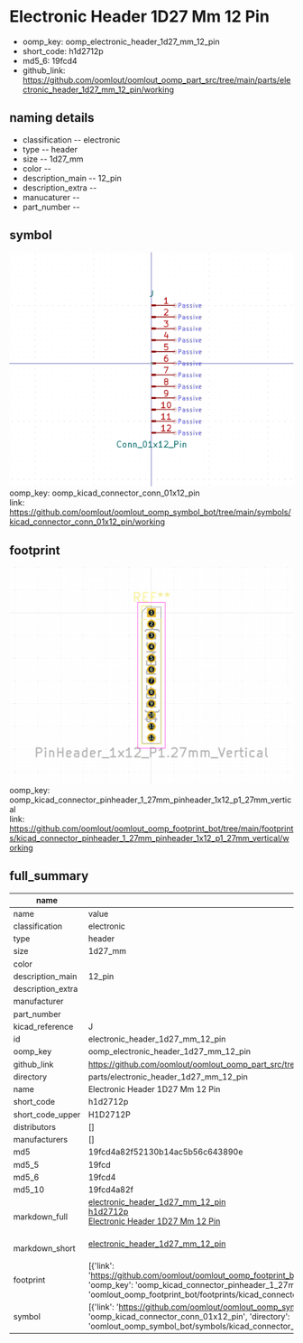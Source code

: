 # Electronic Header 1D27 Mm 12 Pin

  
* oomp_key: oomp_electronic_header_1d27_mm_12_pin 
* short_code: h1d2712p
* md5_6: 19fcd4  
* github_link: https://github.com/oomlout/oomlout_oomp_part_src/tree/main/parts/electronic_header_1d27_mm_12_pin/working  
## naming details
* classification -- electronic
* type -- header
* size -- 1d27_mm
* color -- 
* description_main -- 12_pin
* description_extra -- 
* manucaturer -- 
* part_number -- 



## symbol

![](symbol/0/working/working_600.png)  
oomp_key: oomp_kicad_connector_conn_01x12_pin  
link: https://github.com/oomlout/oomlout_oomp_symbol_bot/tree/main/symbols/kicad_connector_conn_01x12_pin/working  

## footprint

![](footprint/0/working/working_600.png)  
oomp_key: oomp_kicad_connector_pinheader_1_27mm_pinheader_1x12_p1_27mm_vertical  
link: https://github.com/oomlout/oomlout_oomp_footprint_bot/tree/main/footprints/kicad_connector_pinheader_1_27mm_pinheader_1x12_p1_27mm_vertical/working  

## full_summary
| name | value | 
| --- | --- | 
| name | value | 
| classification | electronic | 
| type | header | 
| size | 1d27_mm | 
| color |  | 
| description_main | 12_pin | 
| description_extra |  | 
| manufacturer |  | 
| part_number |  | 
| kicad_reference | J | 
| id | electronic_header_1d27_mm_12_pin | 
| oomp_key | oomp_electronic_header_1d27_mm_12_pin | 
| github_link | https://github.com/oomlout/oomlout_oomp_part_src/tree/main/parts/electronic_header_1d27_mm_12_pin/working | 
| directory | parts/electronic_header_1d27_mm_12_pin | 
| name | Electronic Header 1D27 Mm 12 Pin | 
| short_code | h1d2712p | 
| short_code_upper | H1D2712P | 
| distributors | [] | 
| manufacturers | [] | 
| md5 | 19fcd4a82f52130b14ac5b56c643890e | 
| md5_5 | 19fcd | 
| md5_6 | 19fcd4 | 
| md5_10 | 19fcd4a82f | 
| markdown_full | [electronic_header_1d27_mm_12_pin](https://github.com/oomlout/oomlout_oomp_part_src/tree/main/parts/electronic_header_1d27_mm_12_pin/working)<br>[h1d2712p](https://github.com/oomlout/oomlout_oomp_part_src/tree/main/parts/electronic_header_1d27_mm_12_pin/working)<br>[Electronic Header 1D27 Mm 12 Pin](https://github.com/oomlout/oomlout_oomp_part_src/tree/main/parts/electronic_header_1d27_mm_12_pin/working)<br><br> | 
| markdown_short | [electronic_header_1d27_mm_12_pin](https://github.com/oomlout/oomlout_oomp_part_src/tree/main/parts/electronic_header_1d27_mm_12_pin/working)<br><br> | 
| footprint | [{'link': 'https://github.com/oomlout/oomlout_oomp_footprint_bot/tree/main/foootprntss/kicad_connector_pinheader_1_27mm_pinheader_1x12_p1_27mm_vertical', 'oomp_key': 'oomp_kicad_connector_pinheader_1_27mm_pinheader_1x12_p1_27mm_vertical', 'directory': 'oomlout_oomp_footprint_bot/footprints/kicad_connector_pinheader_1_27mm_pinheader_1x12_p1_27mm_vertical//working/working.kicad_mod'}] | 
| symbol | [{'link': 'https://github.com/oomlout/oomlout_oomp_symbol_bot/tree/main/symbols/kicad_connector_conn_01x12_pin', 'oomp_key': 'oomp_kicad_connector_conn_01x12_pin', 'directory': 'oomlout_oomp_symbol_bot/symbols/kicad_connector_conn_01x12_pin//working/working.kicad_sym'}] | 
